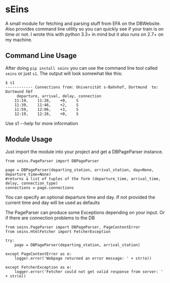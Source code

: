 sEins
============

A small module for fetching and parsing stuff from EFA on the DBWebsite. Also provides command line utility
so you can quickly see if your train is on time or not. I wrote this with python 3.3+ in mind but it also runs on 2.7+
on my machine.


Command Line Usage
-------------

After doing `pip install seins` you can use the command line tool called `seins` or just `s1`. The output will look
somewhat like this:

    $ s1
    ------------ Connections from: Universität s-Bahnhof, Dortmund  to: Dortmund hbf
         departure, arrival, delay, connection
        11:19,    11:26,    +0,    S
        11:39,    11:46,    +2,    S
        11:59,    12:06,    +3,    S
        12:19,    12:26,    +0,    S

Use s1 --help for more information


Module Usage
---------

Just import the module into your project and get a DBPageParser instance.

    from seins.PageParser import DBPageParser

    page = DBPageParser(departing_station, arrival_station, day=None, departure_time=None)
    #returns a list of tuples of the form (departure_time, arrival_time, delay, connection_type)
    connections = page.connections

You can specify an optional departure time and day. If not provided the current time and day will be used as defaults

The PageParser can produce some Exceptions depending on your input. Or if there are connection problems to the DB

    from seins.PageParser import DBPageParser, PageContentError
    from seins.HtmlFetcher import FetcherException

    try:
        page = DBPageParser(departing_station, arrival_station)

    except PageContentError as e:
        logger.error('Webpage returned an error message: ' + str(e))

    except FetcherException as e:
        logger.error('Fetcher could not get valid response from server: ' + str(e))


